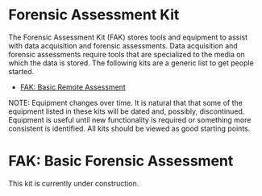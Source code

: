 # Forensic Assessment Kit
The Forensic Assessment Kit (FAK) stores tools and equipment to assist with data acquisition and forensic assessments. Data acquisition and forensic assessments require tools that are specialized to the media on which the data is stored. The following kits are a generic list to get people started.

* [FAK: Basic Remote Assessment](./README.md#fak-basic-forensic-assessment)

NOTE: Equipment changes over time. It is natural that that some of the equipment listed in these kits will be dated and, possibly, discontinued. Equipment is useful until new functionality is required or something more consistent is identified. All kits should be viewed as good starting points.

# FAK: Basic Forensic Assessment
This kit is currently under construction.
